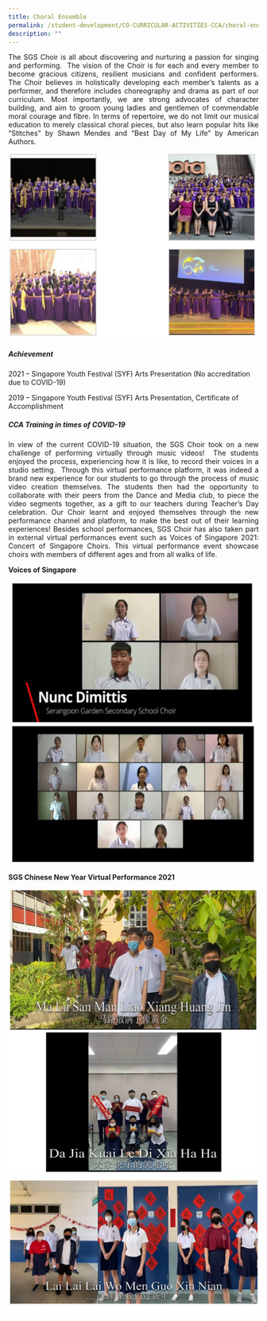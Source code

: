 ```yaml
---
title: Choral Ensemble
permalink: /student-development/CO-CURRICULAR-ACTIVITIES-CCA/choral-ensemble/
description: ""
---
```


<p style="text-align: justify;"> The SGS Choir is all about discovering and nurturing a passion for singing and performing.  The vision of the Choir is for each and every member to become gracious citizens, resilient musicians and confident performers. The Choir believes in holistically developing each member’s talents as a performer, and therefore includes choreography and drama as part of our curriculum. Most importantly, we are strong advocates of character building, and aim to groom young ladies and gentlemen of commendable moral courage and fibre. In terms of repertoire, we do not limit our musical education to merely classical choral pieces, but also learn popular hits like “Stitches” by Shawn Mendes and “Best Day of My Life” by American Authors. </p>

![](/images/CCA%20Choral%20Ensemble/choral.jpg)

##### **Achievement**

2021 – Singapore Youth Festival (SYF) Arts Presentation (No accreditation due to COVID-19)

2019 – Singapore Youth Festival (SYF) Arts Presentation, Certificate of Accomplishment

##### **CCA Training in times of COVID-19**

<p style="text-align: justify;"> In view of the current COVID-19 situation, the SGS Choir took on a new challenge of performing virtually through music videos!  The students enjoyed the process, experiencing how it is like, to record their voices in a studio setting.  Through this virtual performance platform, it was indeed a brand new experience for our students to go through the process of music video creation themselves. The students then had the opportunity to collaborate with their peers from the Dance and Media club, to piece the video segments together, as a gift to our teachers during Teacher’s Day celebration. Our Choir learnt and enjoyed themselves through the new performance channel and platform, to make the best out of their learning experiences! Besides school performances, SGS Choir has also taken part in external virtual performances event such as Voices of Singapore 2021: Concert of Singapore Choirs. This virtual performance event showcase choirs with members of different ages and from all walks of life. </p>

**Voices of Singapore**

![](/images/CCA%20Choral%20Ensemble/Slide5-1024x576.jpg)
![](/images/CCA%20Choral%20Ensemble/Slide6-1024x576.jpg)

**SGS Chinese New Year Virtual Performance 2021**

![](/images/CCA%20Choral%20Ensemble/Slide9-1024x576.jpg)
![](/images/CCA%20Choral%20Ensemble/Slide8-1024x576.jpg)
![](/images/CCA%20Choral%20Ensemble/Slide7-1024x576.jpg)